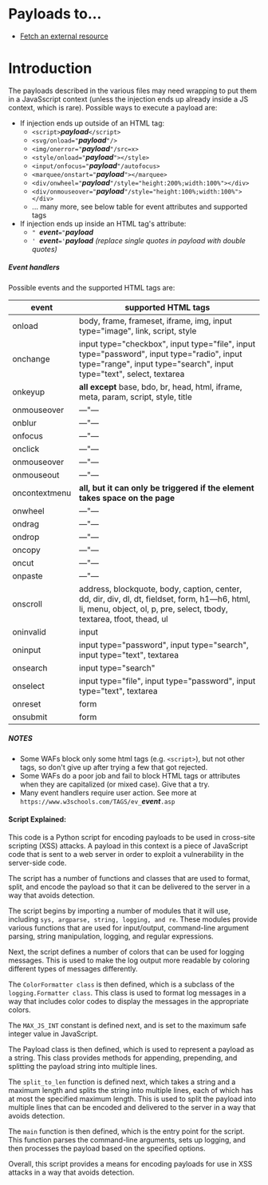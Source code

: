 # Payloads to...

* [Fetch an external resource](fetch.md)

# Introduction

The payloads described in the various files may need wrapping to put them in a JavaSscript context (unless the injection ends up already inside a JS context, which is rare). Possible ways to execute a payload are:

* If injection ends up outside of an HTML tag:
  * `<script>`**_payload_**`</script>`
  * `<svg/onload="`**_payload_**`"/>`
  * `<img/onerror="`**_payload_**`"/src=x>`
  * `<style/onload="`**_payload_**`"></style>`
  * `<input/onfocus="`**_payload_**`"/autofocus>`
  * `<marquee/onstart="`**_payload_**`"></marquee>`
  * `<div/onwheel="`**_payload_**`"/style="height:200%;width:100%"></div>`
  * `<div/onmouseover="`**_payload_**`"/style="height:100%;width:100%"></div>`
  * ... many more, see below table for event attributes and supported tags
* If injection ends up inside an HTML tag's attribute:
  * `" `**_event_**`="`**_payload_**
  * `' `**_event_**`='`**_payload_** *(replace single quotes in payload with double quotes)*

##### Event handlers
Possible events and the supported HTML tags are:

| event         | supported HTML tags |
|---------------|---------------------|
| onload        | body, frame, frameset, iframe, img, input type="image", link, script, style |
| onchange      | input type="checkbox", input type="file", input type="password", input type="radio", input type="range", input type="search", input type="text", select, textarea |
| onkeyup       | **all except** base, bdo, br, head, html, iframe, meta, param, script, style, title |
| onmouseover   | &#x2014;"&#x2014; |
| onblur        | &#x2014;"&#x2014; |
| onfocus       | &#x2014;"&#x2014; |
| onclick       | &#x2014;"&#x2014; |
| onmouseover   | &#x2014;"&#x2014; |
| onmouseout    | &#x2014;"&#x2014; |
| oncontextmenu | **all, but it can only be triggered if the element takes space on the page** |
| onwheel       | &#x2014;"&#x2014; |
| ondrag        | &#x2014;"&#x2014; |
| ondrop        | &#x2014;"&#x2014; |
| oncopy        | &#x2014;"&#x2014; |
| oncut         | &#x2014;"&#x2014; |
| onpaste       | &#x2014;"&#x2014; |
| onscroll      | address, blockquote, body, caption, center, dd, dir, div, dl, dt, fieldset, form, h1&#x2014;h6, html, li, menu, object, ol, p, pre, select, tbody, textarea, tfoot, thead, ul |
| oninvalid     | input |
| oninput       | input type="password", input type="search", input type="text", textarea |
| onsearch      | input type="search" |
| onselect      | input type="file", input type="password", input type="text", textarea |
| onreset       | form |
| onsubmit      | form |

##### NOTES
* Some WAFs block only some html tags (e.g. `<script>`), but not other tags, so don't give up after trying a few that got rejected.
* Some WAFs do a poor job and fail to block HTML tags or attributes when they are capitalized (or mixed case). Give that a try.
* Many event handlers require user action. See more at `https://www.w3schools.com/TAGS/ev_`**_event_**`.asp`



#### Script Explained:

This code is a Python script for encoding payloads to be used in cross-site scripting (XSS) attacks. A payload in this context is a piece of JavaScript code that is sent to a web server in order to exploit a vulnerability in the server-side code.

The script has a number of functions and classes that are used to format, split, and encode the payload so that it can be delivered to the server in a way that avoids detection.

The script begins by importing a number of modules that it will use, including `sys, argparse, string, logging, and re`. These modules provide various functions that are used for input/output, command-line argument parsing, string manipulation, logging, and regular expressions.

Next, the script defines a number of colors that can be used for logging messages. This is used to make the log output more readable by coloring different types of messages differently.

The `ColorFormatter class` is then defined, which is a subclass of the `logging.Formatter class`. This class is used to format log messages in a way that includes color codes to display the messages in the appropriate colors.

The `MAX_JS_INT` constant is defined next, and is set to the maximum safe integer value in JavaScript.

The Payload class is then defined, which is used to represent a payload as a string. This class provides methods for appending, prepending, and splitting the payload string into multiple lines.

The `split_to_len` function is defined next, which takes a string and a maximum length and splits the string into multiple lines, each of which has at most the specified maximum length. This is used to split the payload into multiple lines that can be encoded and delivered to the server in a way that avoids detection.

The `main` function is then defined, which is the entry point for the script. This function parses the command-line arguments, sets up logging, and then processes the payload based on the specified options.

Overall, this script provides a means for encoding payloads for use in XSS attacks in a way that avoids detection.
